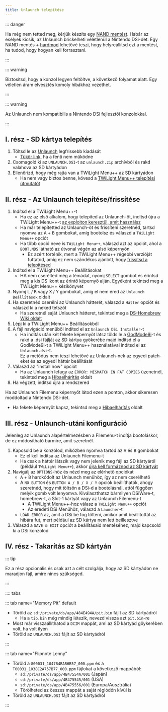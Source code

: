 ```yaml
---
title: Unlaunch telepítése
---
```


::: danger

Ha még nem tetted meg, kérjük készíts egy [NAND mentést](dumping-nand.html). Habár az esélyek kicsik, az Unlaunch brickelheti véletlenül a Nintendo DSi-det. Egy NAND mentés + [hardmod](https://wiki.ds-homebrew.com/ds-index/hardmod) lehetővé teszi, hogy helyreállítsd ezt a mentést, ha tudod, hogy hogyan kell forrasztani.

:::

::: warning

Biztosítsd, hogy a konzol legyen feltöltve, a következő folyamat alatt. Egy véletlen áram elvesztés komoly hibákhoz vezethet.

:::

::: warning

Az Unlaunch nem kompatibilis a Nintendo DSi fejlesztői konzolokkal.

:::

## I. rész - SD kártya telepítés

1. Töltsd le az [Unlaunch](https://problemkaputt.de/unlaunch.zip) legfrissebb kiadását
   - [Tükör link](https://web.archive.org/web/20201112031436/https://problemkaputt.de/unlaunch.zip), ha a fenti nem működne
1. Csomagold ki az `UNLAUNCH.DSI`-t az `unlaunch.zip` archívból és rakd valahova az SD kártyádon
1. Ellenőrizd, hogy még rajta van a TWiLight Menu++ az SD kártyádon
   - Ha nem vagy biztos benne, kövesd a [TWiLight Menu++ telepítési útmutatót](https://wiki.ds-homebrew.com/twilightmenu/installing-dsi)

## II. rész - Az Unlaunch telepítése/frissítése

1. Indítsd el a TWiLight Menu++-t
   - Ha ez az első alkalom, hogy telepíted az Unlaunch-öt, indítsd újra a TWiLight Menu++-t [az exploiton keresztül, amit használsz](launching-the-exploit.html)
   - Ha már telepítetted az Unlaunch-öt és frissíteni szeretnéd, tartsd nyomva az <kbd class="face">A</kbd> + <kbd class="face">B</kbd> gombokat, amíg bootolsz és válaszd a `TWiLight Menu++` opciót
   - Ha több opció neve is `TWiLight Menu++`, válaszd azt az opciót, ahol a `BOOT.NDS` látható az útvonal végén az alsó képernyőn
      - Ez azért történik, mert a TWiLight Menu++ régebbi verzióját futtatod, amíg ez nem szándékos ajánlott, hogy [frissítsd a telepítésed](https://wiki.ds-homebrew.com/twilightmenu/updating-dsi)
1. Indítsd el a TWiLight Menu++ Beállításokat
   - HA nem cserélted még a témádat, nyomj `SELECT` gombot és éríntsd meg a kis DS ikont az érintő képernyő alján. Egyéként tekintsd meg a TWiLight Menu++ kézikönyvet
1. Nyomj <kbd class="l">L</kbd> / <kbd class="r">R</kbd> vagy <kbd class="face">X</kbd> / <kbd class="face">Y</kbd> gombokat, amíg el nem éred az `Unlaunch Beállítások` oldalt
1. Ha szeretnéd cserélni az Unlaunch hátterét, válaszd a `Háttér` opciót és válaszd ki a neked tetszőt
   - Ha szeretnél saját Unlaunch hátteret, tekintsd meg a [DS-Homebrew Wiki oldalt](https://wiki.ds-homebrew.com/twilightmenu/custom-unlaunch-backgrounds)
1. Lépj ki a TWiLight Menu++ Beállításokból
1. A fájl navigáció menüből indítsd el az `Unlaunch DSi Installer`-t
   - Ha indítás után két fekete képernyőt látsz tölds le a [GodMode9i](https://github.com/DS-Homebrew/GodMode9i/releases)-t és rakd a .dsi fájlját az SD kártya gyökerébe majd indítsd el a GodMode9i-t a TWiLight Menu++ használatával indítsd el az `Unlaunch.dsi`-t.    
     Ez a metódus nem teszi lehetővé az Unlaunch-nek az egyedi patch-eket és az egyedi háttér beállítását
1. Válaszd az "install now" opciót
   - Ha az Unlaunch lefagy az `ERROR: MISMATCH IN FAT COPIES` üzenetnél, tekintsd meg a [Hibaelhárítás](troubleshooting.html) oldalt
1. Ha végzett, indítsd újra a rendszered

Ha az Unlaunch Filemenu képernyőt látod ezen a ponton, akkor sikeresen moddoltad a Nintendo DSi-det.
- Ha fekete képernyőt kapsz, tekintsd meg a [Hibaelhárítás](troubleshooting.html) oldalt

## III. rész - Unlaunch-utáni konfiguráció

Jelenleg az Unlaunch alapértelmezésben a Filemenu-t indítja bootoláskor, de ez módosítható bármire, amit szeretnél.

1. Kapcsold be a konzolod, miközben nyomva tartod az <kbd class="face">A</kbd> és <kbd class="face">B</kbd> gombokat
   - Ez el kell indítsa az Unlaunch Filemenu-t
   - Ha csak a háttér látszik vagy nem jelenik meg fájl az SD kártyáról (például `TWiLight Menu++`), akkor [újra kell formáznod az SD kártyát](sd-card-setup.html)
1. Navigálj az `OPTIONS`-höz és nézd meg az elérhető opciókat
   - <kbd class="face">A</kbd> + <kbd class="face">B</kbd> hardkódolt az Unlaunch menühöz, így az nem cserélhető
   - A `NO BUTTON` és `BUTTON A / B / X / Y` opciók beállíthatók, ahogy szeretnéd, hogy mit töltsön a DSi-d a bootolásnál, attól függően melyik gomb volt lenyomva. Kiválaszthatsz bármilyen DSiWare-t, homebrew-t, a Slot-1 kártyát vagy az Unlaunch Filemenu-t
      - A TWiLight Menu++-hoz válasz a `TWiLight Menu++` opciót
      - Az eredeti DSi Menühöz, válaszd a `Launcher`-t
   - `LOAD ERROR` az, amit a DSi be fog tölteni, amikor amit beállítottál az hibára fut, mert például az SD kártya nem lett beillesztve
1. Válaszd a `SAVE & EXIT` opciót a beállításaid mentéséhez, majd kapcsold ki a DSi konzolod

## IV. rész - Takarítás az SD kártyán

::: tip

Ez a rész opcionális és csak azt a célt szolgálja, hogy az SD kártyádon ne maradjon fájl, amire nincs szükséged.

:::

:::: tabs

::: tab name="Memory Pit" default

- Töröld az `sd:/private/ds/app/484E494A/pit.bin` fájlt az SD kártyádról
   - Ha a `tip.bin` még mindig létezik, nevezd vissza azt `pit.bin`-re
- Most már visszaállíthatod a `DCIM` mappát, ami az SD kártyád göykerében volt, ha volt ilyen
- Töröld az `UNLAUNCH.DSI` fájlt az SD kártyádról

:::

::: tab name="Flipnote Lenny"

- Töröld a `800031_104784BAB6B57_000.ppm` és a `T00031_1038C2A757B77_000.ppm` fájlokat a következő mappából:
   - `sd:/private/ds/app/4B47554A/001` (Japán)
   - `sd:/private/ds/app/4B475545/001` (USA)
   - `sd:/private/ds/app/4B475556/001` (Europa/Ausztrália)
   - Törölheted az összes mappát a saját régiódón kívül is
- Töröld az `UNLAUNCH.DSI` fájlt az SD kártyádról

:::
